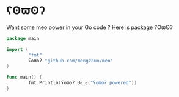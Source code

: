 # ʕʘϖʘʔ

Want some meo power in your Go code ?
Here is package ʕʘϖʘʔ

```go
package main

import (
        "fmt"
        ʕʘϖʘʔ "github.com/mengzhuo/meo"
)

func main() {
        fmt.Println(ʕʘϖʘʔ.Ꮷಠ_ಠ("ʕʘϖʘʔ powered"))
}
```
